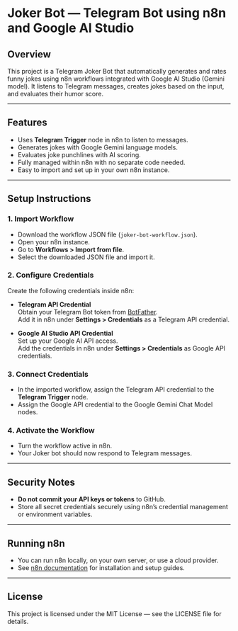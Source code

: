 # Joker Bot — Telegram Bot using n8n and Google AI Studio

## Overview

This project is a Telegram Joker Bot that automatically generates and rates funny jokes using n8n workflows integrated with Google AI Studio (Gemini model). It listens to Telegram messages, creates jokes based on the input, and evaluates their humor score.

---

## Features

- Uses **Telegram Trigger** node in n8n to listen to messages.
- Generates jokes with Google Gemini language models.
- Evaluates joke punchlines with AI scoring.
- Fully managed within n8n with no separate code needed.
- Easy to import and set up in your own n8n instance.

---

## Setup Instructions

### 1. Import Workflow

- Download the workflow JSON file (`joker-bot-workflow.json`).
- Open your n8n instance.
- Go to **Workflows > Import from file**.
- Select the downloaded JSON file and import it.

### 2. Configure Credentials

Create the following credentials inside n8n:

- **Telegram API Credential**  
  Obtain your Telegram Bot token from [BotFather](https://telegram.me/BotFather).  
  Add it in n8n under **Settings > Credentials** as a Telegram API credential.

- **Google AI Studio API Credential**  
  Set up your Google AI API access.  
  Add the credentials in n8n under **Settings > Credentials** as Google API credentials.

### 3. Connect Credentials

- In the imported workflow, assign the Telegram API credential to the **Telegram Trigger** node.  
- Assign the Google API credential to the Google Gemini Chat Model nodes.

### 4. Activate the Workflow

- Turn the workflow active in n8n.  
- Your Joker bot should now respond to Telegram messages.

---

## Security Notes

- **Do not commit your API keys or tokens** to GitHub.  
- Store all secret credentials securely using n8n’s credential management or environment variables.

---

## Running n8n

- You can run n8n locally, on your own server, or use a cloud provider.  
- See [n8n documentation](https://docs.n8n.io/getting-started/installation/) for installation and setup guides.

---

## License

This project is licensed under the MIT License — see the LICENSE file for details.
